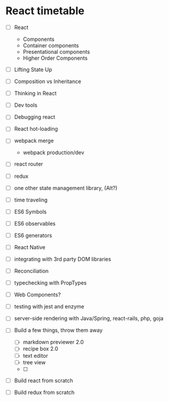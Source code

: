 # React timetable

- [ ] React
  - Components
  - Container components
  - Presentational components
  - Higher Order Components

- [ ] Lifting State Up
- [ ] Composition vs Inheritance
- [ ] Thinking in React

- [ ] Dev tools
- [ ] Debugging react
- [ ] React hot-loading
- [ ] webpack merge
  - webpack production/dev
- [ ] react router
- [ ] redux
- [ ] one other state management library, (Alt?)
- [ ] time traveling
- [ ] ES6 Symbols
- [ ] ES6 observables
- [ ] ES6 generators
- [ ] React Native
- [ ] integrating with 3rd party DOM libraries
- [ ] Reconciliation
- [ ] typechecking with PropTypes
- [ ] Web Components?
- [ ] testing with jest and enzyme
- [ ] server-side rendering with Java/Spring, react-rails, php, goja

- [ ] Build a few things, throw them away
  - [ ] markdown previewer 2.0
  - [ ] recipe box 2.0
  - [ ] text editor
  - [ ] tree view
  - [ ] 

- [ ] Build react from scratch
- [ ] Build redux from scratch

